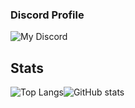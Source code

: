 ### Discord Profile
![My Discord](https://discord-readme-badge.vercel.app/api?id=1026624380509360188)
## Stats
![Top Langs](https://github-readme-stats.vercel.app/api/top-langs/?username=injuriez&layout=compact)![GitHub stats](https://github-readme-stats.vercel.app/api?username=injuriez&theme=dark&show_icons=true)
